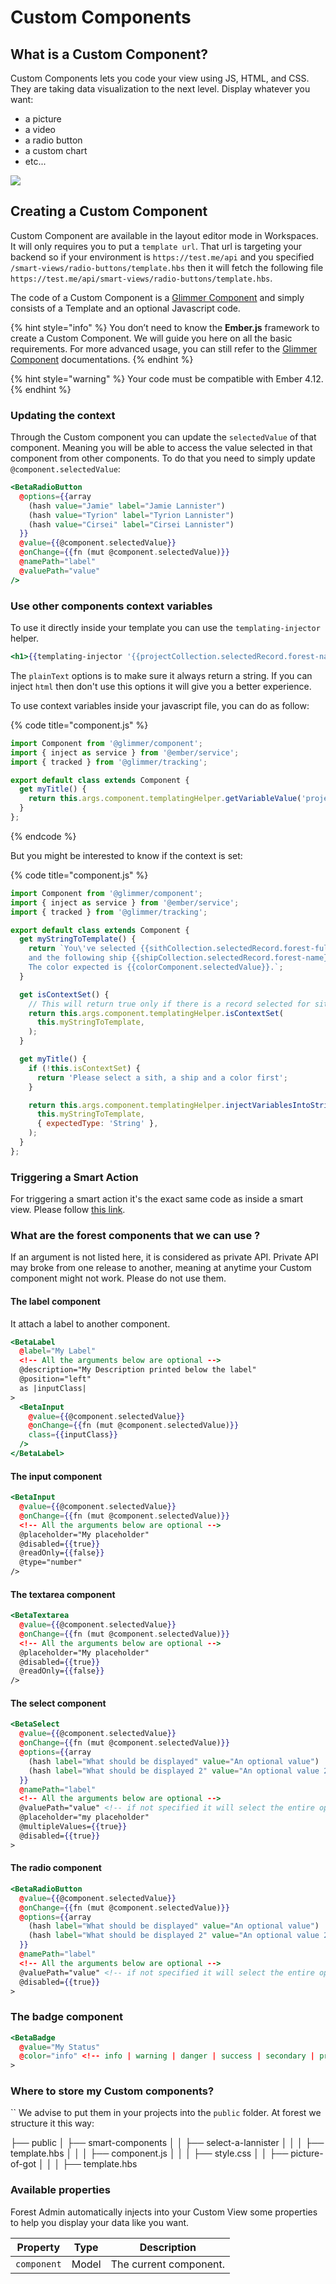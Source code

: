 # Custom Components

## What is a Custom Component?&#x20;

Custom Components lets you code your view using JS, HTML, and CSS. They are taking data visualization to the next level.
Display whatever you want:
- a picture
- a video
- a radio button
- a custom chart
- etc...

![](<../../.gitbook/assets/image (280).png>)

## Creating a Custom Component

Custom Component are available in the layout editor mode in Workspaces.
It will only requires you to put a `template url`. That url is targeting your backend so if your environment is `https://test.me/api` and you specified `/smart-views/radio-buttons/template.hbs` then it will fetch the following file `https://test.me/api/smart-views/radio-buttons/template.hbs`.

The code of a Custom Component is a [Glimmer Component](https://guides.emberjs.com/release/upgrading/current-edition/glimmer-components/) and simply consists of a Template and an optional Javascript code.

{% hint style="info" %}
You don’t need to know the **Ember.js** framework to create a Custom Component. We will guide you here on all the basic requirements. For more advanced usage, you can still refer to the [Glimmer Component](https://guides.emberjs.com/release/upgrading/current-edition/glimmer-components/) documentations.
{% endhint %}

{% hint style="warning" %}
Your code must be compatible with Ember 4.12.
{% endhint %}

### Updating the context

Through the Custom component you can update the `selectedValue` of that component. Meaning you will be able to access the value selected in that component from other components.
To do that you need to simply update `@component.selectedValue`:

```handlebars
<BetaRadioButton
  @options={{array
    (hash value="Jamie" label="Jamie Lannister")
    (hash value="Tyrion" label="Tyrion Lannister")
    (hash value="Cirsei" label="Cirsei Lannister")
  }}
  @value={{@component.selectedValue}}
  @onChange={{fn (mut @component.selectedValue)}}
  @namePath="label"
  @valuePath="value"
/>
```

### Use other components context variables

To use it directly inside your template you can use the `templating-injector` helper.

```handlebars
<h1>{{templating-injector '{{projectCollection.selectedRecord.forest-name}}' templatingHelper=@component.templatingHelper plainText=true}}</h1>
```

The `plainText` options is to make sure it always return a string. If you can inject `html` then don't use this options it will give you a better experience.

To use context variables inside your javascript file, you can do as follow:

{% code title="component.js" %}
```javascript
import Component from '@glimmer/component';
import { inject as service } from '@ember/service';
import { tracked } from '@glimmer/tracking';

export default class extends Component {
  get myTitle() {
    return this.args.component.templatingHelper.getVariableValue('projectCollection.selectedRecord.forest-name');
  }
};
```
{% endcode %}

But you might be interested to know if the context is set:

{% code title="component.js" %}
```javascript
import Component from '@glimmer/component';
import { inject as service } from '@ember/service';
import { tracked } from '@glimmer/tracking';

export default class extends Component {
  get myStringToTemplate() {
    return `You\'ve selected {{sithCollection.selectedRecord.forest-fullname}} 
    and the following ship {{shipCollection.selectedRecord.forest-name}}.
    The color expected is {{colorComponent.selectedValue}}.`;
  }

  get isContextSet() {
    // This will return true only if there is a record selected for sithCollection, shipCollection and that colorComponent selected value has been set
    return this.args.component.templatingHelper.isContextSet(
      this.myStringToTemplate,
    );
  }

  get myTitle() {
    if (!this.isContextSet) {
      return 'Please select a sith, a ship and a color first';
    }

    return this.args.component.templatingHelper.injectVariablesIntoStringWithoutValidation(
      this.myStringToTemplate,
      { expectedType: 'String' },
    );
  }
};
```

### Triggering a Smart Action

For triggering a smart action it's the exact same code as inside a smart view.
Please follow [this link](reference-guide/smart-views/README.md).

### What are the forest components that we can use ?

If an argument is not listed here, it is considered as private API.
Private API may broke from one release to another, meaning at anytime your Custom component might not work. Please do not use them.

#### The label component

It attach a label to another component.

```handlebars
<BetaLabel
  @label="My Label"
  <!-- All the arguments below are optional -->
  @description="My Description printed below the label"
  @position="left"
  as |inputClass|
>
  <BetaInput
    @value={{@component.selectedValue}}
    @onChange={{fn (mut @component.selectedValue)}}
    class={{inputClass}}
  />
</BetaLabel>
```

#### The input component

```handlebars
<BetaInput
  @value={{@component.selectedValue}}
  @onChange={{fn (mut @component.selectedValue)}}
  <!-- All the arguments below are optional -->
  @placeholder="My placeholder"
  @disabled={{true}}
  @readOnly={{false}}
  @type="number"
/>
```

#### The textarea component

```handlebars
<BetaTextarea
  @value={{@component.selectedValue}}
  @onChange={{fn (mut @component.selectedValue)}}
  <!-- All the arguments below are optional -->
  @placeholder="My placeholder"
  @disabled={{true}}
  @readOnly={{false}}
/>
```

#### The select component

```handlebars
<BetaSelect
  @value={{@component.selectedValue}}
  @onChange={{fn (mut @component.selectedValue)}}
  @options={{array
    (hash label="What should be displayed" value="An optional value")
    (hash label="What should be displayed 2" value="An optional value 2")
  }}
  @namePath="label"
  <!-- All the arguments below are optional -->
  @valuePath="value" <!-- if not specified it will select the entire option -->
  @placeholder="my placeholder"
  @multipleValues={{true}}
  @disabled={{true}}
>
```

#### The radio component

```handlebars
<BetaRadioButton
  @value={{@component.selectedValue}}
  @onChange={{fn (mut @component.selectedValue)}}
  @options={{array
    (hash label="What should be displayed" value="An optional value")
    (hash label="What should be displayed 2" value="An optional value 2")
  }}
  @namePath="label"
  <!-- All the arguments below are optional -->
  @valuePath="value" <!-- if not specified it will select the entire option -->
  @disabled={{true}}
>
```

### The badge component

```handlebars
<BetaBadge
  @value="My Status"
  @color="info" <!-- info | warning | danger | success | secondary | primary -->
>
```

### Where to store my Custom components?
``
We advise to put them in your projects into the `public` folder.
At forest we structure it this way:

├── public
│   ├── smart-components
│   │   ├── select-a-lannister
│   │   │   ├── template.hbs
│   │   │   ├── component.js
│   │   │   ├── style.css
│   │   ├── picture-of-got
│   │   │   ├── template.hbs


### Available properties

Forest Admin automatically injects into your Custom View some properties to help you display your data like you want.

| Property        | Type    | Description                                            |
| --------------- | ------- | ------------------------------------------------------ |
| `component`     | Model   | The current component.                                 |
